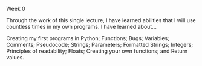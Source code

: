 Week 0

Through the work of this single lecture, I have learned abilities that I will use countless times in my own programs. I have learned about…

Creating my first programs in Python;
Functions;
Bugs;
Variables;
Comments;
Pseudocode;
Strings;
Parameters;
Formatted Strings;
Integers;
Principles of readability;
Floats;
Creating your own functions; and
Return values.

